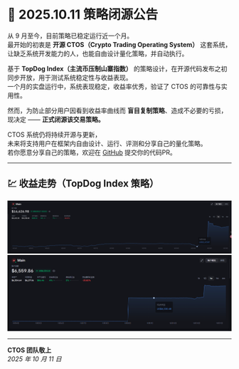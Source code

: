 # 📢 2025.10.11 策略闭源公告

从 9 月至今，目前策略已稳定运行近一个月。  
最开始的初衷是 **开源 CTOS（Crypto Trading Operating System）** 这套系统，让缺乏系统开发能力的人，也能自由设计量化策略，并自动执行。

基于 **TopDog Index（主流币压制山寨指数）** 的策略设计，在开源代码发布之初同步开放，用于测试系统稳定性与收益表现。  
一个月的实盘运行中，系统表现稳定，收益率优秀，验证了 CTOS 的可靠性与实用性。  

然而，为防止部分用户因看到收益率曲线而 **盲目复制策略**、造成不必要的亏损，  
现决定 —— **正式闭源该交易策略。**

CTOS 系统仍将持续开源与更新，  
未来将支持用户在框架内自由设计、运行、评测和分享自己的量化策略。  
若你愿意分享自己的策略，欢迎在 [GitHub](https://github.com/CryptoFxxker/CTOS/) 提交你的代码PR。

---

## 💹 收益走势（TopDog Index 策略）

![策略收益走势1_等差](trend_balance_1.png)
![策略收益走势2——等比](trend_balance_2.png)

---

**CTOS 团队敬上**  
*2025 年 10 月 11 日*